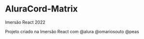 # AluraCord-Matrix
Imersão React 2022 

Projeto criado na Imersão React com @alura @omariosouto @peas
